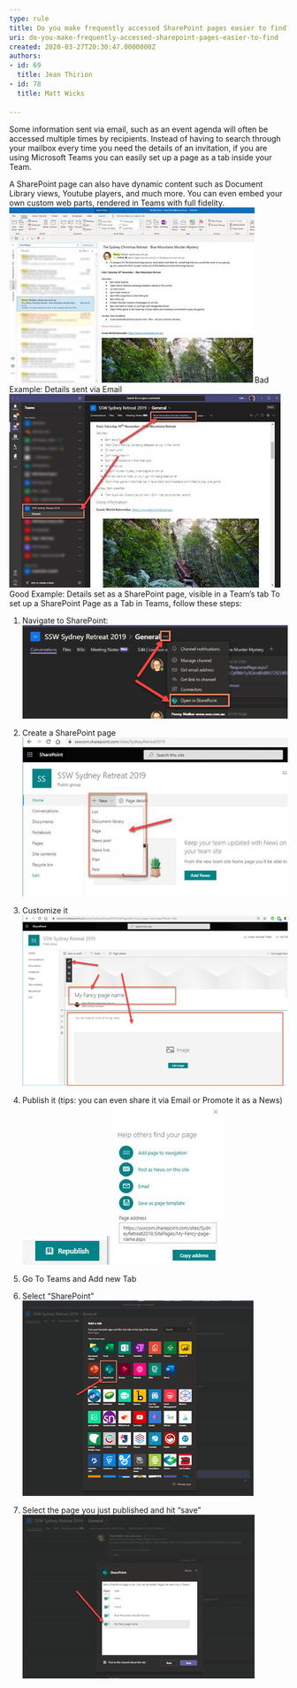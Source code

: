 ```yaml
---
type: rule
title: Do you make frequently accessed SharePoint pages easier to find?
uri: do-you-make-frequently-accessed-sharepoint-pages-easier-to-find
created: 2020-03-27T20:30:47.0000000Z
authors:
- id: 69
  title: Jean Thirion
- id: 78
  title: Matt Wicks

---
```


Some information sent via email, such as an event agenda will often be accessed multiple times by recipients. Instead of having to search through your mailbox every time you need the details of an invitation, if you are using Microsoft Teams you can easily set up a page as a tab inside your Team.
 
A SharePoint page can also have dynamic content such as Document Library views, Youtube players, and much more. You can even embed your own custom web parts, rendered in Teams with full fidelity.
![details-sent-bad.jpg](details-sent-bad.jpg)Bad Example: Details sent via Email![details-sent-good.jpg](details-sent-good.jpg)Good Example: Details set as a SharePoint page, visible in a Team’s tab
To set up a SharePoint Page as a Tab in Teams, follow these steps:

1. Navigate to SharePoint:
![ Navigating to SharePoint from Teams](navigate-to-sharepoint-from-teams.png)
2. Create a SharePoint page
![ adding a new SharePoint page](adding-sharepoint-page.jpg)
3. Customize it
![ Customizing the page using the different controls](customizing-sharepoint-page.png)
4. Publish it (tips: you can even share it via Email or Promote it as a News)
![ Publishing the page](publishing-sharepoint-page.png)
![ several options available once the page is published](options-avaialble-sharepoint-page.jpg)
5. Go To Teams and Add new Tab

6. Select “SharePoint”
![ Adding the page as a tab in Teams](adding-sharepoint-page-as-a-tab-in-teams.png)
7. Select the page you just published and hit “save”
![ picking the page from the menu](picking-sahrepoint-page-from-menu.jpg)
